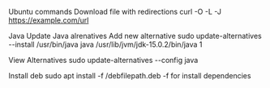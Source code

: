 Ubuntu commands
Download file with redirections
curl -O -L -J https://example.com/url



Java
Update Java alrenatives
Add new alternative
sudo update-alternatives --install /usr/bin/java java /usr/lib/jvm/jdk-15.0.2/bin/java 1

View Alternatives
sudo update-alternatives --config java

Install deb
sudo apt install -f /debfilepath.deb 
-f for install dependencies
